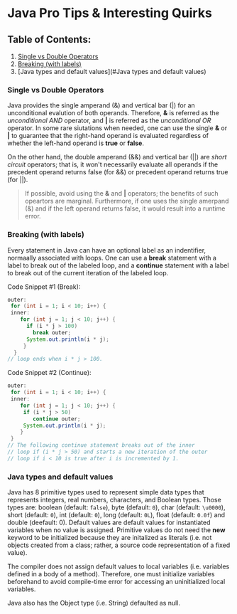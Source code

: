 # Java Pro Tips & Interesting Quirks 

## Table of Contents: 

1. [Single vs Double Operators](#single-vs-double-operators)
2. [Breaking (with labels)](#Breaking (with labels) )
3. [Java types and default values](#Java types and default values)

### Single vs Double Operators

Java provides the single amperand (&) and vertical bar (|) for an unconditional evalution of both operands. Therefore, **&** is referred as the *unconditional AND* operator, and **|** is referred as the *unconditional OR* operator. In some rare siutations when needed, one can use the single **&** or **|** to guarantee that the right-hand operand is evaluated regardless of whether the left-hand operand is **true** or **false**. 

On the other hand, the double amperand (&&) and vertical bar (||) are *short circuit* operators; that is, it won't necessarily evaluate all operands if the precedent operand returns false (for &&) or precedent operand returns true (for ||). 

> If possible, avoid using the **&** and **|** operators; the benefits of such opeartors are marginal. Furthermore, if one uses the single amerpand (&) and if the left operand returns false, it would result into a runtime error. 

### Breaking (with labels) 

Every statement in Java can have an optional label as an indentifier, normaally associated with loops. One can use a **break** statement with a label to break out of the labeled loop, and a **continue** statement with a label to break out of the current iteration of the labeled loop. 

Code Snippet #1 (Break):

```java
outer:
 for (int i = 1; i < 10; i++) {
 inner:
    for (int j = 1; j < 10; j++) {
      if (i * j > 100)
        break outer;
      System.out.println(i * j);
     }
  }
// loop ends when i * j > 100.
```

Code Snippet #2 (Continue): 

```java 
outer:
 for (int i = 1; i < 10; i++) {
 inner:
    for (int j = 1; j < 10; j++) {
     if (i * j > 50)
        continue outer;
     System.out.println(i * j);
    }
 } 
// The following continue statement breaks out of the inner
// loop if (i * j > 50) and starts a new iteration of the outer
// loop if i < 10 is true after i is incremented by 1. 
 ```
 
### Java types and default values
 
 Java has 8 primitive types used to represent simple data types that represents integers, real numbers, characters, and Boolean types. Those types are: boolean (default: `false`), byte (default: `0`), char (default: `\u0000`), short (default: `0`), int (default: `0`), long (default: `0L`), float (default: `0.0f`) and double (deefault: 0). Default values are default values for instantiated variables when no value is assigned. Primitive values do not need the **new** keyword to be initialized because they are initalized as literals (i.e. not objects created from a class; rather, a source code representation of a fixed value).  
 
The compiler does not assign default values to local variables (i.e. variables defined in a body of a method). Therefore, one must initialize variables beforehand to avoid compile-time error for accessing an uninitialized local variables. 
 
 
 Java also has the Object type (i.e. String) defaulted as null. 

